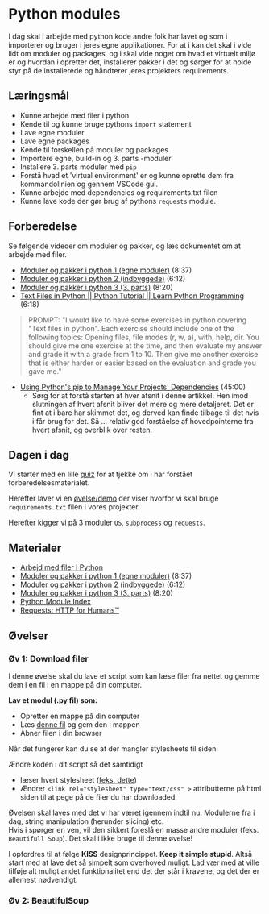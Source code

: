 # Python modules
 I dag skal i arbejde med python kode andre folk har lavet og som i importerer og bruger i jeres egne applikationer. For at i kan det skal i vide lidt om moduler og packages, og i skal vide noget om hvad et virtuelt miljø er og hvordan i opretter det, installerer pakker i det og sørger for at holde styr på de installerede og håndterer jeres projekters requirements.

## Læringsmål

* Kunne arbejde med filer i python
* Kende til og kunne bruge pythons ```import``` statement 
* Lave egne moduler
* Lave egne packages
* Kende til forskellen på moduler og packages
* Importere egne, build-in og 3. parts -moduler
* Installere 3. parts moduler med ```pip```
* Forstå hvad et 'virtual environment' er og kunne oprette dem fra kommandolinien og gennem VSCode gui.
* Kunne arbejde med dependencies og requirements.txt filen
* Kunne lave kode der gør brug af pythons ```requests``` module.

## Forberedelse
Se følgende videoer om moduler og pakker, og læs dokumentet om at arbejde med filer.    

* [Moduler og pakker i python 1 (egne moduler)](https://youtu.be/miGblWWfsvY) (8:37)
* [Moduler og pakker i python 2 (indbyggede)](https://youtu.be/sEvWF1YLxXs) (6:12)
* [Moduler og pakker i python 3 (3. parts)](https://youtu.be/wbEWDsj3vIg) (8:20)
* [Text Files in Python || Python Tutorial || Learn Python Programming](https://www.youtube.com/watch?v=4mX0uPQFLDU&list=PLi01XoE8jYohWFPpC17Z-wWhPOSuh8Er-&index=31) (6:18)

> PROMPT: "I would like to have some exercises in python covering "Text files in python". Each exercise should include one of the following topics: Opening files, file modes (r, w, a), with, help, dir. You should give me one exercise at the time, and then evaluate my answer and grade it with a grade from 1 to 10. Then give me another exercise that is either harder or easier based on the evaluation and grade you gave me."

<!-- 
* [Arbejd med filer i Python](materialer/filer.html) (5:00)
-->

* [Using Python's pip to Manage Your Projects' Dependencies](https://realpython.com/what-is-pip/) (45:00)
    * Sørg for at forstå starten af hver afsnit i denne artikkel. Hen imod slutningen af hvert afsnit bliver det mere og mere detaljeret. Det er fint at i bare har skimmet det, og derved kan finde tilbage til det hvis i får brug for det. Så ... relativ god forståelse af hovedpointerne fra hvert afsnit, og overblik over resten.

## Dagen i dag
Vi starter med en lille [quiz](../exercises/ses3/opvarmning/moduler.ipynb) for at tjekke om i har forstået forberedelsesmaterialet.    

Herefter laver vi en [øvelse/demo](./exercises/ses3/requirements_demo/) der viser hvorfor vi skal bruge `requirements.txt` filen i vores projekter.     

Herefter kigger vi på 3 moduler ```OS```, ```subprocess``` og ```requests```.


## Materialer
* [Arbejd med filer i Python](materialer/filer.html)
* [Moduler og pakker i python 1 (egne moduler)](https://youtu.be/miGblWWfsvY) (8:37)
* [Moduler og pakker i python 2 (indbyggede)](https://youtu.be/sEvWF1YLxXs) (6:12)
* [Moduler og pakker i python 3 (3. parts)](https://youtu.be/wbEWDsj3vIg) (8:20)
* [Python Module Index](https://docs.python.org/3/py-modindex.html) 
* [Requests: HTTP for Humans™](https://docs.python-requests.org/en/latest/)

## Øvelser

### Øv 1: Download filer
I denne øvelse skal du lave et script som kan læse filer fra nettet og gemme dem i en fil i en mappe på din computer.

**Lav et modul (.py fil) som:**     
* Opretter en mappe på din computer
* Læs [denne fil](https://itakea.github.io/e24_swa/py_intro_3.html) og gem den i mappen
* Åbner filen i din browser

Når det fungerer kan du se at der mangler stylesheets til siden:

Ændre koden i dit script så det samtidigt
* læser hvert stylesheet ([feks. dette](https://itakea.github.io/e24_swa/_static/css/custom.css?v=a5898925)) 
* Ændrer `<link rel="stylesheet" type="text/css" >` attributterne på html siden til at pege på de filer du har downloaded.

Øvelsen skal laves med det vi har været igennem indtil nu. Modulerne fra i dag, string manipulation (herunder slicing) etc.    
Hvis i spørger en ven, vil den sikkert foreslå en masse andre moduler (feks. `Beautifull Soup`). Det skal i ikke bruge til denne øvelse!

I opfordres til at følge **KISS** designprincippet. **Keep it simple stupid**. Altså start med at lave det så simpelt som overhoved muligt. Lad vær med at ville tilføje alt muligt andet funktionalitet end det der står i kravene, og det der er allemest nødvendigt. 


### Øv 2: BeautifulSoup

